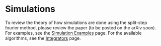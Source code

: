 # Simulations

To review the theory of how simulations are done using the split-step fourier method, please review the paper (to be posted on the arXiv soon). For examples, see the [Simulation Examples](@ref) page. For the available algorithms, see the [Integrators](@ref) page.